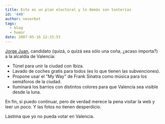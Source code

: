 ```yaml
---
title: Esto es un plan electoral y lo demás son tonterías
id: '440'
author: neverbot
tags:
  - blog
  - humor
date: 2007-05-16 12:33:53
---
```


[Jorge Juan](http://www.jorgejuanalcalde.com/), candidato (quizá, o quizá sea sólo una coña, ¿acaso importa?) a la alcaldía de Valencia:

*   Túnel para unir la ciudad con Ibiza.
*   Lavado de coches gratis para todos (es lo que tienen las subvenciones).
*   Propone usar el "My Way" de Frank Sinatra como música para los semáforos de la ciudad.
*   Iluminará los barrios con distintos colores para que Valencia sea visible desde la luna.

En fin, si puedo continuar, pero de verdad merece la pena visitar la web y leer un poco. Y las fotos no tienen desperdicio.

Lástima que yo no pueda votar en Valencia.
